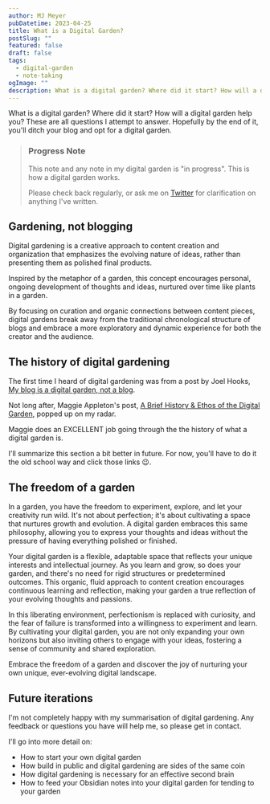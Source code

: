 ```yaml
---
author: MJ Meyer
pubDatetime: 2023-04-25
title: What is a Digital Garden?
postSlug: ""
featured: false
draft: false
tags:
  - digital-garden
  - note-taking
ogImage: ""
description: What is a digital garden? Where did it start? How will a digital garden help you? These are all questions I attempt to answer. Hopefully by the end of it, you'll ditch your blog and opt for a digital garden.
---
```


What is a digital garden? Where did it start? How will a digital garden help you? These are all questions I attempt to answer. Hopefully by the end of it, you'll ditch your blog and opt for a digital garden.

> ### Progress Note
>
> This note and any note in my digital garden is "in progress". This is how a digital garden works.
>
> Please check back regularly, or ask me on [Twitter](https://twitter.com/_mjmeyer) for clarification on anything I've written.

## Gardening, not blogging

Digital gardening is a creative approach to content creation and organization that emphasizes the evolving nature of ideas, rather than presenting them as polished final products.

Inspired by the metaphor of a garden, this concept encourages personal, ongoing development of thoughts and ideas, nurtured over time like plants in a garden.

By focusing on curation and organic connections between content pieces, digital gardens break away from the traditional chronological structure of blogs and embrace a more exploratory and dynamic experience for both the creator and the audience.

## The history of digital gardening

The first time I heard of digital gardening was from a post by Joel Hooks, [My blog is a digital garden, not a blog](https://joelhooks.com/digital-garden).

Not long after, Maggie Appleton's post, [A Brief History & Ethos of the Digital Garden](https://maggieappleton.com/garden-history), popped up on my radar.

Maggie does an EXCELLENT job going through the the history of what a digital garden is.

I'll summarize this section a bit better in future. For now, you'll have to do it the old school way and click those links 😉.

## The freedom of a garden

In a garden, you have the freedom to experiment, explore, and let your creativity run wild. It's not about perfection; it's about cultivating a space that nurtures growth and evolution. A digital garden embraces this same philosophy, allowing you to express your thoughts and ideas without the pressure of having everything polished or finished.

Your digital garden is a flexible, adaptable space that reflects your unique interests and intellectual journey. As you learn and grow, so does your garden, and there's no need for rigid structures or predetermined outcomes. This organic, fluid approach to content creation encourages continuous learning and reflection, making your garden a true reflection of your evolving thoughts and passions.

In this liberating environment, perfectionism is replaced with curiosity, and the fear of failure is transformed into a willingness to experiment and learn. By cultivating your digital garden, you are not only expanding your own horizons but also inviting others to engage with your ideas, fostering a sense of community and shared exploration.

Embrace the freedom of a garden and discover the joy of nurturing your own unique, ever-evolving digital landscape.

## Future iterations

I'm not completely happy with my summarisation of digital gardening. Any feedback or questions you have will help me, so please get in contact.

I'll go into more detail on:

- How to start your own digital garden
- How build in public and digital gardening are sides of the same coin
- How digital gardening is necessary for an effective second brain
- How to feed your Obsidian notes into your digital garden for tending to your garden

